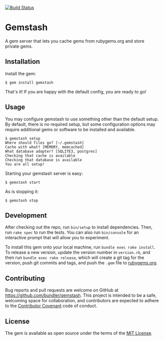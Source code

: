 [![Build Status](https://travis-ci.org/bundler/gemstash.svg?branch=master)](https://travis-ci.org/bundler/gemstash)

# Gemstash

A gem server that lets you cache gems from rubygems.org and store private gems.

## Installation

Install the gem:

    $ gem install gemstash

That's it! If you are happy with the default config, you are ready to go!

## Usage

You may configure gemstash to use something other than the default setup. By
default, there is no required setup, but some configuration options may require
additional gems or software to be installed and available.

    $ gemstash setup
    Where should files go? [~/.gemstash]
    Cache with what? [MEMORY, memcached]
    What database adapter? [SQLITE3, postgres]
    Checking that cache is available
    Checking that database is available
    You are all setup!

Starting your gemstash server is easy:

    $ gemstash start

As is stopping it:

    $ gemstash stop

## Development

After checking out the repo, run `bin/setup` to install dependencies. Then, run
`rake spec` to run the tests. You can also run `bin/console` for an interactive
prompt that will allow you to experiment.

To install this gem onto your local machine, run `bundle exec rake install`. To
release a new version, update the version number in `version.rb`, and then run
`bundle exec rake release`, which will create a git tag for the version, push
git commits and tags, and push the `.gem` file to
[rubygems.org](https://rubygems.org).

## Contributing

Bug reports and pull requests are welcome on GitHub at
https://github.com/bundler/gemstash. This project is intended to be a safe,
welcoming space for collaboration, and contributors are expected to adhere to
the [Contributor Covenant](CODE_OF_CONDUCT.md) code of conduct.

## License

The gem is available as open source under the terms of the
[MIT License](http://opensource.org/licenses/MIT).
